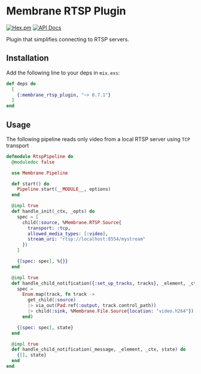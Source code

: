 # Membrane RTSP Plugin

[![Hex.pm](https://img.shields.io/hexpm/v/membrane_rtsp_plugin.svg)](https://hex.pm/packages/membrane_rtsp_plugin)
[![API Docs](https://img.shields.io/badge/api-docs-yellow.svg?style=flat)](https://hexdocs.pm/membrane_rtsp_plugin)

Plugin that simplifies connecting to RTSP servers.

## Installation

Add the following line to your deps in `mix.exs`:

```elixir
def deps do
  [
    {:membrane_rtsp_plugin, "~> 0.7.1"}
  ]
end
```

## Usage

The following pipeline reads only video from a local RTSP server using `TCP` transport

```elixir
defmodule RtspPipeline do
  @moduledoc false

  use Membrane.Pipeline

  def start() do
    Pipeline.start(__MODULE__, options)
  end

  @impl true
  def handle_init(_ctx, _opts) do
    spec = [
      child(:source, %Membrane.RTSP.Source{
        transport: :tcp,
        allowed_media_types: [:video],
        stream_uri: "rtsp://localhost:8554/mystream"
      })
    ]

    {[spec: spec], %{}}
  end

  @impl true
  def handle_child_notification({:set_up_tracks, tracks}, _element, _ctx, state) do
    spec =
      Enum.map(track, fn track ->
        get_child(:source)
        |> via_out(Pad.ref(:output, track.control_path))
        |> child(:sink, %Membrane.File.Source{location: "video.h264"})
      end)

    {[spec: spec], state}
  end

  @impl true
  def handle_child_notification(_message, _element, _ctx, state) do
    {[], state}
  end
end
```
